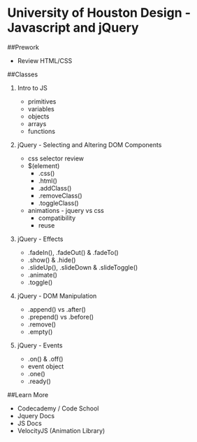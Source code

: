 University of Houston Design - Javascript and jQuery
====================================================

##Prework
+ Review HTML/CSS

##Classes
1. Intro to JS
    + primitives
    + variables
    + objects
    + arrays
    + functions

2. jQuery - Selecting and Altering DOM Components
    + css selector review
    + $(element)
        + .css()
        + .html()
        + .addClass()
        + .removeClass()
        + .toggleClass()
    + animations - jquery vs css
        + compatibility
        + reuse

3. jQuery - Effects
    + .fadeIn(), .fadeOut() & .fadeTo()
    + .show() & .hide()
    + .slideUp(), .slideDown & .slideToggle()
    + .animate()
    + .toggle()

4. jQuery - DOM Manipulation
    + .append() vs .after()
    + .prepend() vs .before()
    + .remove()
    + .empty()

5. jQuery - Events
    + .on() & .off()
    + event object
    + .one()
    + .ready()


##Learn More
+ Codecademy / Code School
+ Jquery Docs
+ JS Docs
+ VelocityJS (Animation Library)
